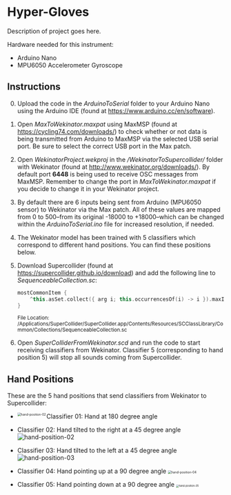 # **Hyper-Gloves**

Description of project goes here.

Hardware needed for this instrument:

* Arduino Nano
* MPU6050 Accelerometer Gyroscope

## Instructions

0. Upload the code in the *ArduinoToSerial* folder to your Arduino Nano using the Arduino IDE (found at https://www.arduino.cc/en/software).

1. Open *MaxToWekinator.maxpat* using MaxMSP (found at https://cycling74.com/downloads/) to check whether or not data is being transmitted from Arduino to MaxMSP via the selected USB serial port. Be sure to select the correct USB port in the Max patch.

2. Open *WekinatorProject.wekproj* in the */WekinatorToSupercollider/* folder with Wekinator  (found at http://www.wekinator.org/downloads/). By default port **6448** is being used to receive OSC messages from MaxMSP. Remember to change the port in *MaxToWekinator.maxpat* if you decide to change it in your Wekinator project.

3. By default there are 6 inputs being sent from Arduino (MPU6050 sensor) to Wekinator via the Max patch. All of these values are mapped from 0 to 500–from its original -18000 to +18000–which can be changed within the *ArduinoToSerial.ino* file for increased resolution, if needed.

4. The Wekinator model has been trained with 5 classifiers which correspond to different hand positions. You can find these positions below.

5. Download Supercollider (found at https://supercollider.github.io/download) and add the following line to *SequenceableCollection.sc*:

   ```C++
   mostCommonItem {
       ^this.asSet.collect({ arg i; this.occurrencesOf(i) -> i }).maxItem.value
   }
   ```

   <sub>File Location: /Applications/SuperCollider/SuperCollider.app/Contents/Resources/SCClassLibrary/Common/Collections/SequenceableCollection.sc </sub>

4. Open *SuperColliderFromWekinator.scd* and run the code to start receiving classifiers from Wekinator. Classifier 5 (corresponding to hand position 5) will stop all sounds coming from Supercollider.

## Hand Positions

These are the 5 hand positions that send classifiers from Wekinator to Supercollider:

- Classifier 01:
  Hand at 180 degree angle
  <img align="left" src="https://i.ibb.co/wr42fDq/hand-position-1.png" alt="hand-position-02" style="zoom:50%;"/>
  
  
  
  
  
  
  
  
  
- Classifier 02:
  Hand tilted to the right at a 45 degree angle
  ![hand-position-02](https://i.ibb.co/Sr4J2j3/hand-position-2.jpg)
- Classifier 03:
  Hand tilted to the left at a 45 degree angle
  ![hand-position-03](https://i.ibb.co/R6HqQKP/hand-position-3.jpg)
- Classifier 04:
  Hand pointing up at a 90 degree angle
  <img src="https://i.ibb.co/K2fVNGq/hand-position-4.jpg" alt="hand-position-04" style="zoom:50%;" />
- Classifier 05:
  Hand pointing down at a 90 degree angle
  <img src="https://i.ibb.co/RQTNfDq/hand-position-5.png" alt="hand-position-05" style="zoom:40%;" />
